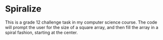 # Spiralize
This is a grade 12 challenge task in my computer science course.
The code will prompt the user for the size of a square array, and then fill the array in a spiral fashion, starting at the center.
